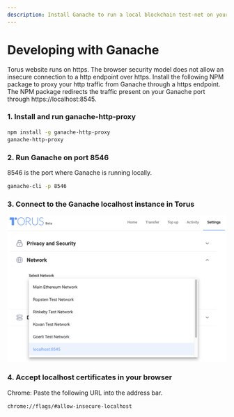 ```yaml
---
description: Install Ganache to run a local blockchain test-net on your machine.
---
```


# Developing with Ganache

Torus website runs on https. The browser security model does not allow an insecure connection to a http endpoint over https. Install the following NPM package to proxy your http traffic from Ganache through a https endpoint. The NPM package redirects the traffic present on your Ganache port through https://localhost:8545.

### 1. Install and run ganache-http-proxy

```bash
npm install -g ganache-http-proxy
ganache-http-proxy
```

### 2. Run Ganache on port 8546

8546 is the port where Ganache is running locally.

```bash
ganache-cli -p 8546
```

### 3. Connect to the Ganache localhost instance in Torus

![Select localhost:8545 from in the Network selector under the Settings tab within the Torus wallet](../.gitbook/assets/torus-ganache-localhost.png)

### 4. Accept localhost certificates in your browser

Chrome: Paste the following URL into the address bar.

```text
chrome://flags/#allow-insecure-localhost
```

